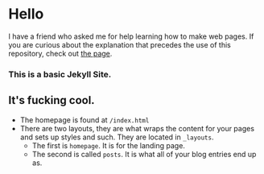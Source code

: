 # Hello

I have a friend who asked me for help learning how to make web pages. If you are curious about the explanation that precedes the use of this repository, check out [the page](http://sethherr.github.io/jekyll-starter/2013/02/03/teaching-the-web.html).

### This is a basic Jekyll Site.

## It's fucking cool.

- The homepage is found at `/index.html`
- There are two layouts, they are what wraps the content for your pages and sets up styles and such. They are located in `_layouts`.
    - The first is `homepage`. It is for the landing page. 
    - The second is called `posts`. It is what all of your blog entries end up as.